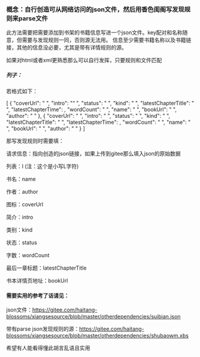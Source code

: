 ### 概念：自行创造可从网络访问的json文件，然后用香色闺阁写发现规则来parse文件

此方法需要把需要添加到书架的书籍信息写进一个json文件。key配对和名称随意，但需要与发现规则一同，否则源无法用。
信息至少需要书籍名称以及书籍链接，其他的信息没必要，尤其是带有详情规则的源。

如果对html或者xml更熟悉那么可以自行发挥，只要规则和文件匹配

##### 列子：

若格式如下：

[
  {
    "coverUrl": " ",
    "intro": "“ ",
    "status": " ",
    "kind": " ",
    "latestChapterTitle": " ",
    "latestChapterTime":  ,
    "wordCount": " ",
    "name": " ",
    "bookUrl": " ",
    "author": " "
  },
  {
    "coverUrl": " ",
    "intro": " ",
    "status": " ",
    "kind": " ",
    "latestChapterTitle": " ",
    "latestChapterTime": ,
    "wordCount": " ",
    "name": " ",
    "bookUrl": " ",
    "author": " "
  }
]

那写发现规则时需要填：

请求信息：指向创造的json链接，如果上传到gitee那么填入json的原始数据

列表：l        (注：这个是小写L字符)

书名：name

作者：author

图标：coverUrl

简介：intro

类别：kind

状态：status

字数：wordCount

最后一章标题：latestChapterTitle

书本详情页地址：bookUrl

#### 需要实用的参考了话请见：

json文件：https://gitee.com/haitang-blossoms/xiangsesource/blob/master/otherdependencies/suibian.json

带有parse json发现规则的源：https://gitee.com/haitang-blossoms/xiangsesource/blob/master/otherdependencies/shubaowm.xbs



希望有人能看得懂此胡言乱语且实用